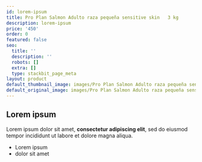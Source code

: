 ```yaml
---
id: lorem-ipsum
title: Pro Plan Salmon Adulto raza pequeña sensitive skin   3 kg
description: lorem-ipsum
price: '450'
order: 0
featured: false
seo:
  title: ''
  description: ''
  robots: []
  extra: []
  type: stackbit_page_meta
layout: product
default_thumbnail_image: images/Pro Plan Salmon Adulto raza pequeña sensitive skin 3 kg.jpg
default_original_image: images/Pro Plan Salmon Adulto raza pequeña sensitive skin 3 kg.jpg
---
```

## Lorem ipsum

Lorem ipsum dolor sit amet, **consectetur adipiscing elit**, sed do eiusmod tempor incididunt ut labore et dolore magna aliqua.

- Lorem ipsum
- dolor sit amet